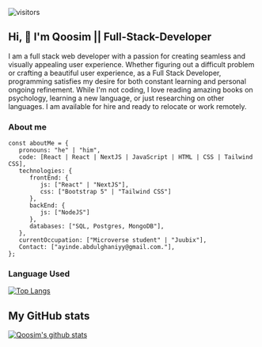 ![visitors](https://visitor-badge.glitch.me/badge?page_id=Qoosim.visitor-badge)

## Hi, 👋 I'm Qoosim || Full-Stack-Developer

I am a full stack web developer with a passion for creating seamless and visually appealing user experience. Whether figuring out a difficult problem or crafting a beautiful user experience, as a Full Stack Developer, programming satisfies my desire for both constant learning and personal ongoing refinement. While I'm not coding, I love reading amazing books on psychology, learning a new language, or just researching on other languages. I am available for hire and ready to relocate or work remotely.

### About me
````
const aboutMe = {
   pronouns: "he" | "him",
   code: [React | React | NextJS | JavaScript | HTML | CSS | Tailwind CSS],
   technologies: {
      frontEnd: {
         js: ["React" | "NextJS"],
         css: ["Bootstrap 5" | "Tailwind CSS"]
      },
      backEnd: {         
         js: ["NodeJS"]       
      },
      databases: ["SQL, Postgres, MongoDB"],      
   },
   currentOccupation: ["Microverse student" | "Juubix"],
   Contact: ["ayinde.abdulghaniyy@gmail.com."],
};

````

### Language Used

[![Top Langs](https://github-readme-stats.vercel.app/api/top-langs/?username=qoosim&hide=python,ruby,CoffeeScript,Shell&langs-count=8&layout=compact)](https://github.com/qoosim/github-readme-stats)

## My GitHub stats

[![Qoosim's github stats](https://github-readme-stats.vercel.app/api?username=Qoosim&show_icons=true&theme=radical)](https://github.com/Qoosim/github-readme-stats)



